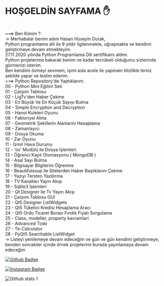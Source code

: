 # HOŞGELDİN SAYFAMA ✋
<br>
===> Ben Kimim ?:
<br>
-> Merhabalar benim adım Hasan Hüseyin Durak, <br>Python programlama dili ile 9 yıldır ilgilenmekte, uğraşmakta ve kendimi geliştirmeye devam etmekteyim. <br>27.11.2020 yılında Python Programlama Dili sertifikamı aldım. <br>Python projelerime bakarak benim ne kadar tecrübeli olduğumu sizlerinde görmenizi isterim. <br>Ben kendimi övmeyi sevmem, işimi asla acele ile yapmam titizlikle temiz şekilde yapar ve teslim ederim.
<br>
===> Python Repository'de Yaptıklarım:
<br>
00 - Python Mini Eğitim Seti<br>
01 - Çarpım Tablosu<br>
02 - LigTv'den Haber Çekme<br>
03 - En Büyük Ve En Küçük Sayıyı Bulma<br>
04 - Simple Encryption and Decryption<br>
05 - Hanoi Kuleleri Oyunu<br>
06 - Faktoriyel Alma<br>
07 - Geometrik Şekillerin Alanlarını Hesaplama<br>
08 - Zamanlayıcı<br>
09 - Dosya Okuma<br>
10 - Zar Oyunu<br>
11 - İzmir Hava Durumu<br>
12 - 'os' Modülü ile Dosya İşlemleri<br>
13 - Öğrenci Kayıt Otomasyonu ( MongoDB )<br>
14 - Asal Sayı Bulma<br>
15 - Bilgisayar Bilgilerini Öğrenme<br>
16 - Beautifulsoup ile Sitelerden Haber Başlıklarını Çekme<br>
17 - Yazıyı Tersten Yazdırma<br>
18 - TV Kanalları Yayın Akışı<br>
19 - Sqlite3 İşlemleri<br>
20 - Qt Designer ile Tv Yayın Akışı<br>
21 - Çarpım Tablosu GUI<br>
22 - Qt5 Designer ListWidgets<br>
23 - Qt5 Tüketici Kredisi Hesaplama Aracı<br>
24 - Qt5 Ordu Ticaret Borası Fındık Fiyatı Sorgulama<br>
25 - Class, modeller, property kavramlari<br>
26 - Advanced Todo<br>
27 - Tk-Calculator<br>
28 - PyQt5 Searchable ListWidget
<br>
-> Listeyi yenilemeye devam edeceğim ve gün ve gün kendimi geliştirmeye, benden sonrakiler içinde örnek projelerimi burada yayınlamaya devam edeceğim
<br>

[![Github Badge](https://img.shields.io/badge/-Github-000?style=quare&labelColor=000&logo=Github&logoColor=white&link=https://github.com/hasanhuseyindurak43/Python)](https://github.com/hasanhuseyindurak43/Python) 

[![Instagram Badge](https://img.shields.io/badge/-Instagram-C13584?style=flat-quare&labelColor=C13584&logo=instagram&logoColor=white&link=https://www.instagram.com/_barronsoftwares/)](https://www.instagram.com/_barronsoftwares/)

![Github stats 1](https://github-readme-stats.vercel.app/api?username=hasanhuseyindurak43&show_icons=true&theme=gradient) 
